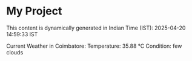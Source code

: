 # My Project

This content is dynamically generated in Indian Time (IST): 2025-04-20 14:59:33 IST


Current Weather in Coimbatore:
Temperature: 35.88 °C
Condition: few clouds
